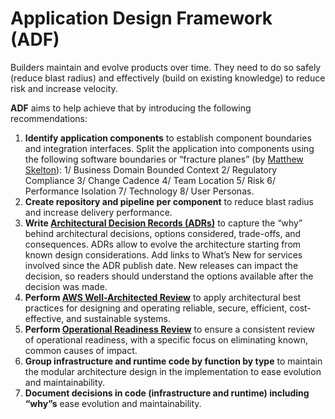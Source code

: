 # Application Design Framework (ADF)
Builders maintain and evolve products over time. They need to do so safely (reduce blast radius) and effectively (build on existing knowledge) to reduce risk and increase velocity.

**ADF** aims to help achieve that by introducing the following recommendations:
1. **Identify application components** to establish component boundaries and integration interfaces. Split the application into components using the following software boundaries or “fracture planes” (by [Matthew Skelton](https://blog.matthewskelton.net/about/)): 1/ Business Domain Bounded Context 2/ Regulatory Compliance 3/ Change Cadence 4/ Team Location 5/ Risk 6/ Performance Isolation 7/ Technology 8/ User Personas.
2. **Create repository and pipeline per component** to reduce blast radius and increase delivery performance.
3. **Write [Architectural Decision Records (ADRs)](https://docs.aws.amazon.com/prescriptive-guidance/latest/architectural-decision-records/appendix.html)** to capture the “why” behind architectural decisions, options considered, trade-offs, and consequences. ADRs allow to evolve the architecture starting from known design considerations. Add links to What’s New for services involved since the ADR publish date. New releases can impact the decision, so readers should understand the options available after the decision was made.
4. **Perform [AWS Well-Architected Review](https://aws.amazon.com/architecture/well-architected/)** to apply architectural best practices for designing and operating reliable, secure, efficient, cost-effective, and sustainable systems.
5. **Perform [Operational Readiness Review](https://docs.aws.amazon.com/wellarchitected/latest/operational-readiness-reviews/wa-operational-readiness-reviews.html)** to ensure a consistent review of operational readiness, with a specific focus on eliminating known, common causes of impact.
6. **Group infrastructure and runtime code by function by type** to maintain the modular architecture design in the implementation to ease evolution and maintainability.
7. **Document decisions in code (infrastructure and runtime) including “why”s** ease evolution and maintainability.
